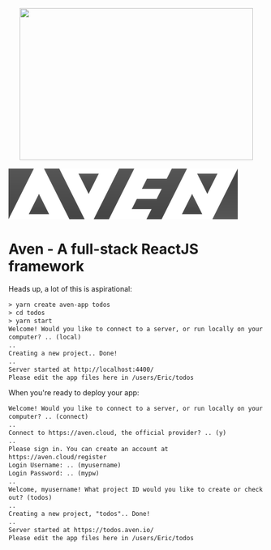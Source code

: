 <p align="center">
  <img width="460" height="300" src="https://i.imgur.com/3XwBhVR.png">
</p>

![Aven Cloud](./graphics/AvenLogo.png)


# Aven - A full-stack ReactJS framework

Heads up, a lot of this is aspirational:

```
> yarn create aven-app todos
> cd todos
> yarn start
Welcome! Would you like to connect to a server, or run locally on your computer? .. (local)
..
Creating a new project.. Done!
..
Server started at http://localhost:4400/
Please edit the app files here in /users/Eric/todos
```

When you're ready to deploy your app:

```
Welcome! Would you like to connect to a server, or run locally on your computer? .. (connect)
..
Connect to https://aven.cloud, the official provider? .. (y)
..
Please sign in. You can create an account at https://aven.cloud/register
Login Username: .. (myusername)
Login Password: .. (mypw)
..
Welcome, myusername! What project ID would you like to create or check out? (todos)
..
Creating a new project, "todos".. Done!
..
Server started at https://todos.aven.io/
Please edit the app files here in /users/Eric/todos
```
